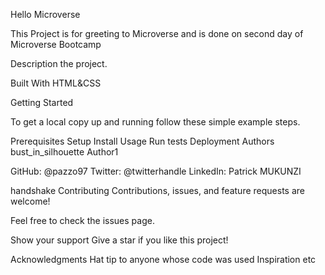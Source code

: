Hello Microverse

This Project is for greeting to Microverse and is done on second day of Microverse Bootcamp

Description the project.

Built With
HTML&CSS

Getting Started

To get a local copy up and running follow these simple example steps.

Prerequisites
Setup
Install
Usage
Run tests
Deployment
Authors
bust_in_silhouette Author1

GitHub: @pazzo97
Twitter: @twitterhandle
LinkedIn: Patrick MUKUNZI

handshake Contributing
Contributions, issues, and feature requests are welcome!

Feel free to check the issues page.

Show your support
Give a star if you like this project!

Acknowledgments
Hat tip to anyone whose code was used
Inspiration
etc
